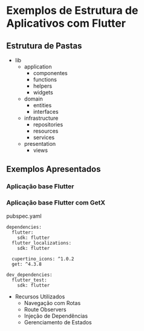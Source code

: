 # Exemplos de Estrutura de Aplicativos com Flutter

## Estrutura de Pastas

* lib
  * application
    * componentes
    * functions
    * helpers
    * widgets
  * domain
    * entities
    * interfaces
  * infrastructure
    * repositories
    * resources
    * services
  * presentation
    * views

## Exemplos Apresentados

### Aplicação base Flutter

### Aplicação base Flutter com GetX

pubspec.yaml

```
dependencies:
  flutter:
    sdk: flutter
  flutter_localizations:
    sdk: flutter

  cupertino_icons: ^1.0.2
  get: ^4.3.8

dev_dependencies:
  flutter_test:
    sdk: flutter
```

* Recursos Utilizados
  * Navegação com Rotas
  * Route Observers
  * Injeção de Dependências
  * Gerenciamento de Estados
